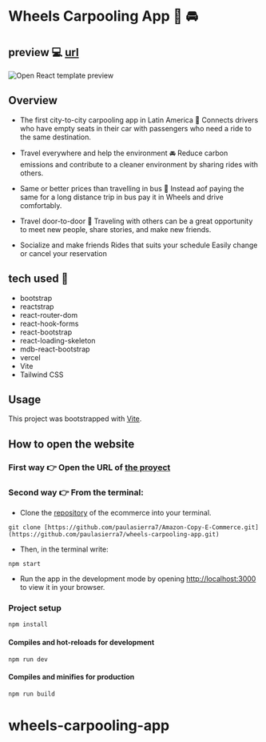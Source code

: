 # Wheels Carpooling App 📲 🚘

## preview 💻 [url](https://wheels-carpooling-app-7h89.vercel.app/)
![Open React template preview](https://github.com/paulasierra7/wheels-carpooling-app/blob/master/src/images/WheelsGIFFF.gif)

## Overview
* The first city-to-city carpooling app in Latin America 🚙 Connects drivers who have empty seats in their car with passengers who need a ride to the same destination.

* Travel everywhere and help the environment 🚘
Reduce carbon emissions and contribute to a cleaner environment by sharing rides with others.

* Same or better prices than travelling in bus 💸
Instead aof paying the same for a long distance trip in bus pay it in Wheels and drive comfortably.

* Travel door-to-door 👀
Traveling with others can be a great opportunity to meet new people, share stories, and make new friends.

* Socialize and make friends
Rides that suits your schedule
Easily change or cancel your reservation

## tech used 🤖
* bootstrap
* reactstrap
* react-router-dom
* react-hook-forms
* react-bootstrap
* react-loading-skeleton
* mdb-react-bootstrap
* vercel
* Vite
* Tailwind CSS

## Usage

This project was bootstrapped with [Vite](https://vitejs.dev/).

## How to open the website 
### First way 👉 Open the URL of [the proyect](https://wheels-carpooling-app-7h89.vercel.app/)

### Second way 👉 From the terminal:
* Clone the [repository](https://github.com/paulasierra7/Amazon-Copy-E-Commerce.git) of the ecommerce into your terminal.
```
git clone [https://github.com/paulasierra7/Amazon-Copy-E-Commerce.git](https://github.com/paulasierra7/wheels-carpooling-app.git)
```
* Then, in the terminal write: 
```
npm start
```
* Run the app in the development mode by opening [http://localhost:3000](http://localhost:3000) to view it in your browser.

### Project setup

```
npm install
```

#### Compiles and hot-reloads for development

```
npm run dev
```

#### Compiles and minifies for production

```
npm run build
```

# wheels-carpooling-app
